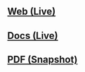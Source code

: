 ## [Web (Live)](https://docs.google.com/document/d/e/2PACX-1vS4QrNrE52D0piXfVnyKHhGH4OrOlwoTvHgpXht9WSO3SFakh8PFnKEC9kH5Fw1Fm_Te-w1HUMxwKqv/pub)

## [Docs (Live)](https://docs.google.com/document/d/1fJuRCDk9jEYCvO1el4paqQIXwiGYIwMxQzXLDqd4uuA/edit?usp=sharing)

## [PDF (Snapshot)](https://github.com/SCC-Makerspace/Workshops/blob/master/Electronics/B-02%20Arduino%20IDE/B-02%20Arduino%20IDE.pdf)
